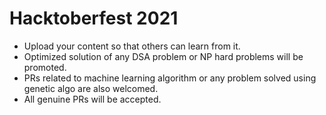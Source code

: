 # Hacktoberfest 2021

* Upload your content so that others can learn from it.
* Optimized solution of any DSA problem or NP hard problems will be promoted.
* PRs related to machine learning algorithm or any problem solved using genetic algo are also welcomed.
* All genuine PRs will be accepted.
